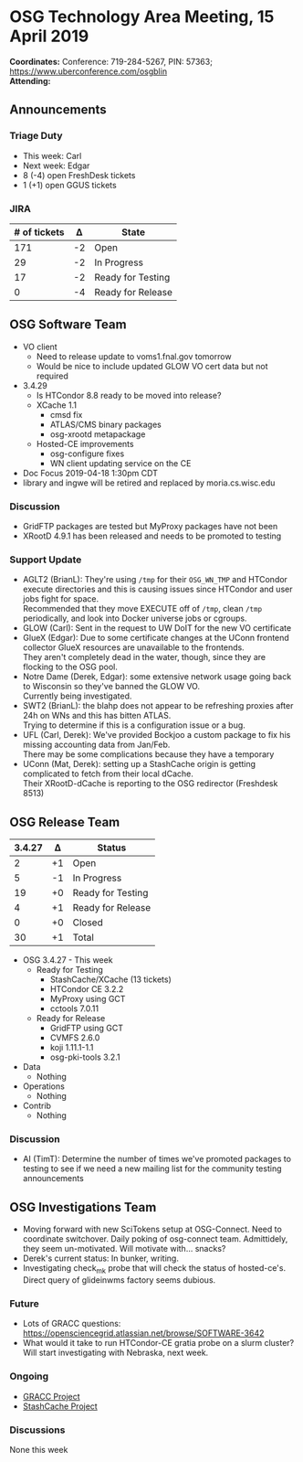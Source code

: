 # OSG Technology Area Meeting, 15 April 2019

**Coordinates:** Conference: 719-284-5267, PIN: 57363; <https://www.uberconference.com/osgblin>  
**Attending:**


## Announcements


### Triage Duty

-   This week: Carl
-   Next week: Edgar
-   8 (-4) open FreshDesk tickets
-   1 (+1) open GGUS tickets


### JIRA

| # of tickets | &Delta; | State             |
|------------ |------- |----------------- |
| 171          | -2      | Open              |
| 29           | -2      | In Progress       |
| 17           | -2      | Ready for Testing |
| 0            | -4      | Ready for Release |


## OSG Software Team

-   VO client  
    -   Need to release update to voms1.fnal.gov tomorrow
    -   Would be nice to include updated GLOW VO cert data but not required
-   3.4.29  
    -   Is HTCondor 8.8 ready to be moved into release?
    -   XCache 1.1  
        -   cmsd fix
        -   ATLAS/CMS binary packages
        -   osg-xrootd metapackage
    -   Hosted-CE improvements  
        -   osg-configure fixes
        -   WN client updating service on the CE
-   Doc Focus 2019-04-18 1:30pm CDT
-   library and ingwe will be retired and replaced by moria.cs.wisc.edu


### Discussion

-   GridFTP packages are tested but MyProxy packages have not been
-   XRootD 4.9.1 has been released and needs to be promoted to testing


### Support Update

-   AGLT2 (BrianL): They're using `/tmp` for their `OSG_WN_TMP` and HTCondor execute directories and this is causing issues since HTCondor and user jobs fight for space.  
    Recommended that they move EXECUTE off of `/tmp`, clean `/tmp` periodically, and look into Docker universe jobs or cgroups.
-   GLOW (Carl): Sent in the request to UW DoIT for the new VO certificate
-   GlueX (Edgar): Due to some certificate changes at the UConn frontend collector GlueX resources are unavailable to the frontends.  
    They aren't completely dead in the water, though, since they are flocking to the OSG pool.
-   Notre Dame (Derek, Edgar): some extensive network usage going back to Wisconsin so they've banned the GLOW VO.  
    Currently being investigated.
-   SWT2 (BrianL): the blahp does not appear to be refreshing proxies after 24h on WNs and this has bitten ATLAS.  
    Trying to determine if this is a configuration issue or a bug.
-   UFL (Carl, Derek): We've provided Bockjoo a custom package to fix his missing accounting data from Jan/Feb.  
    There may be some complications because they have a temporary
-   UConn (Mat, Derek): setting up a StashCache origin is getting complicated to fetch from their local dCache.  
    Their XRootD-dCache is reporting to the OSG redirector (Freshdesk 8513)


## OSG Release Team

| 3.4.27 | &Delta; | Status            |
|------ |------- |----------------- |
| 2      | +1      | Open              |
| 5      | -1      | In Progress       |
| 19     | +0      | Ready for Testing |
| 4      | +1      | Ready for Release |
| 0      | +0      | Closed            |
| 30     | +1      | Total             |

-   OSG 3.4.27 - This week  
    -   Ready for Testing  
        -   StashCache/XCache (13 tickets)
        -   HTCondor CE 3.2.2
        -   MyProxy using GCT
        -   cctools 7.0.11
    -   Ready for Release  
        -   GridFTP using GCT
        -   CVMFS 2.6.0
        -   koji 1.11.1-1.1
        -   osg-pki-tools 3.2.1
-   Data  
    -   Nothing
-   Operations  
    -   Nothing
-   Contrib  
    -   Nothing


### Discussion

-   AI (TimT): Determine the number of times we've promoted packages to testing to see if we need a new mailing list for the community testing announcements


## OSG Investigations Team

-   Moving forward with new SciTokens setup at OSG-Connect.  Need to coordinate switchover.  Daily poking of osg-connect team.  Admittidely, they seem un-motivated.  Will motivate with&#x2026; snacks?
-   Derek's current status: In bunker, writing.
-   Investigating check<sub>mk</sub> probe that will check the status of hosted-ce's.  Direct query of glideinwms factory seems dubious.


### Future

-   Lots of GRACC questions: <https://opensciencegrid.atlassian.net/browse/SOFTWARE-3642>
-   What would it take to run HTCondor-CE gratia probe on a slurm cluster?  Will start investigating with Nebraska, next week.


### Ongoing

-   [GRACC Project](https://opensciencegrid.atlassian.net/projects/GRACC)
-   [StashCache Project](http://opensciencegrid.org/docs/data/stashcache/overview/)


### Discussions

None this week
